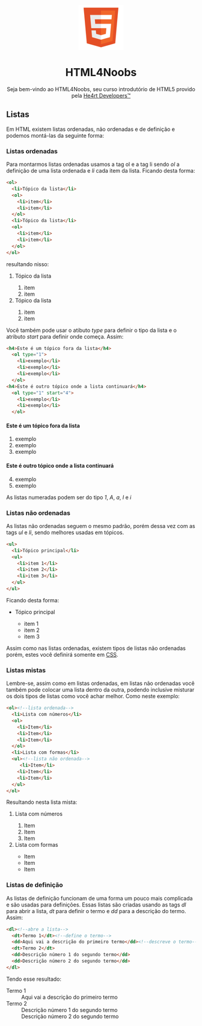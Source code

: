 <p align="center">
  <img src="/images//html.png" alt="HTML Logo" width="120px">
</p>
<h1 align="center">HTML4Noobs</h1>
<p align="center">Seja bem-vindo ao HTML4Noobs, seu curso introdutório de HTML5 provido pela <a href="https://heartdevs.com/" target="_blank">He4rt Developers&trade;</a></p>

<h2>Listas</h2>
<p>Em HTML existem listas ordenadas, não ordenadas e de definição e podemos montá-las da seguinte forma:</p>
<h3>Listas ordenadas</h3>
<p>Para montarmos listas ordenadas usamos a tag ol e a tag li sendo <em>ol</em> a definição de uma lista ordenada e <em>li</em> cada 
item da lista. Ficando desta forma:</p>

```html
<ol>
  <li>Tópico da lista</li>
  <ol>
    <li>item</li>
    <li>item</li>
  </ol>
  <li>Tópico da lista</li>
  <ol>
    <li>item</li>
    <li>item</li>
  </ol>
</ol>
```
<p>resultando nisso:</p>
<ol>
  <li>Tópico da lista</li>
  <ol>
    <li>item</li>
    <li>item</li>
  </ol>
  <li>Tópico da lista</li>
  <ol>
    <li>item</li>
    <li>item</li>
  </ol>
</ol>

<p>Você também pode usar o atibuto <em>type</em> para definir o tipo da lista e o atributo <em>start</em> para definir onde começa. 
Assim:</p>

```html
<h4>Este é um tópico fora da lista</h4>
  <ol type="1">
    <li>exemplo</li>
    <li>exemplo</li>
    <li>exemplo</li>
  </ol>
<h4>Este é outro tópico onde a lista continuará</h4>
  <ol type="1" start="4">
    <li>exemplo</li>
    <li>exemplo</li>
  </ol>
```
<h4>Este é um tópico fora da lista</h4>
  <ol type="1">
    <li>exemplo</li>
    <li>exemplo</li>
    <li>exemplo</li>
  </ol>
<h4>Este é outro tópico onde a lista continuará</h4>
  <ol type="1" start="4">
    <li>exemplo</li>
    <li>exemplo</li>
  </ol>
  
<p>As listas numeradas podem ser do tipo <em>1</em>,<em> A</em>,<em> a</em>,<em> I</em> e <em>i</em>

<h3>Listas não ordenadas</h3>
<p>As listas não ordenadas seguem o mesmo padrão, porém dessa vez com as tags <em>ul</em> e <em>li</em>, sendo melhores usadas em 
tópicos.</p>

```html
<ul>
  <li>Tópico principal</li>
  <ul>
    <li>item 1</li>
    <li>item 2</li>
    <li>item 3</li>
  </ul>
</ul>
```
<p>Ficando desta forma:</p>
<ul>
  <li>Tópico principal</li>
  <ul>
    <li>item 1</li>
    <li>item 2</li>
    <li>item 3</li>
  </ul>
</ul>

<p>Assim como nas listas ordenadas, existem tipos de listas não ordenadas porém, estes você definirá somente em 
<a href="https://github.com/mathh95/css4noobs/blob/master/Modulo-Basico/lists.md">CSS</a>.</p>

<h3>Listas mistas</h3>
<p>Lembre-se, assim como em listas ordenadas, em listas não ordenadas você também pode colocar uma lista dentro da outra, podendo 
inclusive misturar os dois tipos de listas como você achar melhor. Como neste exemplo:</p>

```html
<ol><!--lista ordenada-->
  <li>Lista com números</li>
  <ol>
    <li>Item</li>
    <li>Item</li>
    <li>Item</li>
  </ol>
  <li>Lista com formas</li>
  <ul><!--lista não ordenada-->
     <li>Item</li>
    <li>Item</li>
    <li>Item</li>
  </ul>
</ol>
```
<p>Resultando nesta lista mista:</p>

<ol><!--lista ordenada-->
  <li>Lista com números</li>
  <ol>
    <li>Item</li>
    <li>Item</li>
    <li>Item</li>
  </ol>
  <li>Lista com formas</li>
  <ul><!--lista não ordenada-->
     <li>Item</li>
    <li>Item</li>
    <li>Item</li>
  </ul>
</ol>

<h3>Listas de definição</h3>
<p>As listas de definição funcionam de uma forma um pouco mais complicada e são usadas para definições. Essas listas são criadas 
usando as tags <em>dl</em> para abrir a lista, <em>dt</em> para definir o termo e <em>dd</em> para a descrição do termo. Assim:</p>

```html
<dl><!--abre a lista-->
  <dt>Termo 1</dt><!--define o termo-->
  <dd>Aqui vai a descrição do primeiro termo</dd><!--descreve o termo-->
  <dt>Termo 2</dt>
  <dd>Descrição número 1 do segundo termo</dd>
  <dd>Descrição número 2 do segundo termo</dd>
</dl>
```
<p>Tendo esse resultado:</p>

<dl><!--abre a lista-->
  <dt>Termo 1</dt><!--define o termo-->
  <dd>Aqui vai a descrição do primeiro termo</dd><!--descreve o termo-->
  <dt>Termo 2</dt>
  <dd>Descrição número 1 do segundo termo</dd>
  <dd>Descrição número 2 do segundo termo</dd>
</dl>
